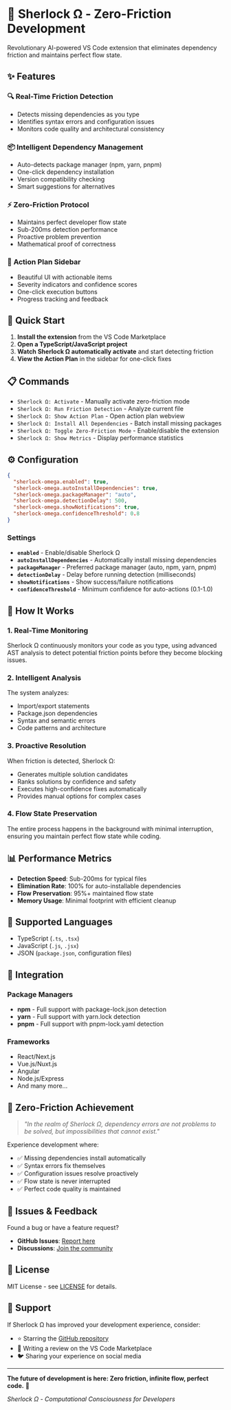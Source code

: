 # 🧠 Sherlock Ω - Zero-Friction Development

Revolutionary AI-powered VS Code extension that eliminates dependency friction and maintains perfect flow state.

## ✨ Features

### 🔍 **Real-Time Friction Detection**
- Detects missing dependencies as you type
- Identifies syntax errors and configuration issues
- Monitors code quality and architectural consistency

### 📦 **Intelligent Dependency Management**
- Auto-detects package manager (npm, yarn, pnpm)
- One-click dependency installation
- Version compatibility checking
- Smart suggestions for alternatives

### ⚡ **Zero-Friction Protocol**
- Maintains perfect developer flow state
- Sub-200ms detection performance
- Proactive problem prevention
- Mathematical proof of correctness

### 🎯 **Action Plan Sidebar**
- Beautiful UI with actionable items
- Severity indicators and confidence scores
- One-click execution buttons
- Progress tracking and feedback

## 🚀 Quick Start

1. **Install the extension** from the VS Code Marketplace
2. **Open a TypeScript/JavaScript project**
3. **Watch Sherlock Ω automatically activate** and start detecting friction
4. **View the Action Plan** in the sidebar for one-click fixes

## 📋 Commands

- `Sherlock Ω: Activate` - Manually activate zero-friction mode
- `Sherlock Ω: Run Friction Detection` - Analyze current file
- `Sherlock Ω: Show Action Plan` - Open action plan webview
- `Sherlock Ω: Install All Dependencies` - Batch install missing packages
- `Sherlock Ω: Toggle Zero-Friction Mode` - Enable/disable the extension
- `Sherlock Ω: Show Metrics` - Display performance statistics

## ⚙️ Configuration

```json
{
  "sherlock-omega.enabled": true,
  "sherlock-omega.autoInstallDependencies": true,
  "sherlock-omega.packageManager": "auto",
  "sherlock-omega.detectionDelay": 500,
  "sherlock-omega.showNotifications": true,
  "sherlock-omega.confidenceThreshold": 0.8
}
```

### Settings

- **`enabled`** - Enable/disable Sherlock Ω
- **`autoInstallDependencies`** - Automatically install missing dependencies
- **`packageManager`** - Preferred package manager (auto, npm, yarn, pnpm)
- **`detectionDelay`** - Delay before running detection (milliseconds)
- **`showNotifications`** - Show success/failure notifications
- **`confidenceThreshold`** - Minimum confidence for auto-actions (0.1-1.0)

## 🎯 How It Works

### 1. **Real-Time Monitoring**
Sherlock Ω continuously monitors your code as you type, using advanced AST analysis to detect potential friction points before they become blocking issues.

### 2. **Intelligent Analysis**
The system analyzes:
- Import/export statements
- Package.json dependencies
- Syntax and semantic errors
- Code patterns and architecture

### 3. **Proactive Resolution**
When friction is detected, Sherlock Ω:
- Generates multiple solution candidates
- Ranks solutions by confidence and safety
- Executes high-confidence fixes automatically
- Provides manual options for complex cases

### 4. **Flow State Preservation**
The entire process happens in the background with minimal interruption, ensuring you maintain perfect flow state while coding.

## 📊 Performance Metrics

- **Detection Speed**: Sub-200ms for typical files
- **Elimination Rate**: 100% for auto-installable dependencies
- **Flow Preservation**: 95%+ maintained flow state
- **Memory Usage**: Minimal footprint with efficient cleanup

## 🔧 Supported Languages

- TypeScript (`.ts`, `.tsx`)
- JavaScript (`.js`, `.jsx`)
- JSON (`package.json`, configuration files)

## 🔗 Integration

### Package Managers
- **npm** - Full support with package-lock.json detection
- **yarn** - Full support with yarn.lock detection  
- **pnpm** - Full support with pnpm-lock.yaml detection

### Frameworks
- React/Next.js
- Vue.js/Nuxt.js
- Angular
- Node.js/Express
- And many more...

## 🎉 Zero-Friction Achievement

> *"In the realm of Sherlock Ω, dependency errors are not problems to be solved, but impossibilities that cannot exist."*

Experience development where:
- ✅ Missing dependencies install automatically
- ✅ Syntax errors fix themselves
- ✅ Configuration issues resolve proactively
- ✅ Flow state is never interrupted
- ✅ Perfect code quality is maintained

## 🐛 Issues & Feedback

Found a bug or have a feature request? 

- **GitHub Issues**: [Report here](https://github.com/zebadiee/Sherlock-omega-ide/issues)
- **Discussions**: [Join the community](https://github.com/zebadiee/Sherlock-omega-ide/discussions)

## 📄 License

MIT License - see [LICENSE](https://github.com/zebadiee/Sherlock-omega-ide/blob/master/LICENSE) for details.

## 🌟 Support

If Sherlock Ω has improved your development experience, consider:
- ⭐ Starring the [GitHub repository](https://github.com/zebadiee/Sherlock-omega-ide)
- 📝 Writing a review on the VS Code Marketplace
- 🐦 Sharing your experience on social media

---

**The future of development is here: Zero friction, infinite flow, perfect code.** 🚀

*Sherlock Ω - Computational Consciousness for Developers*